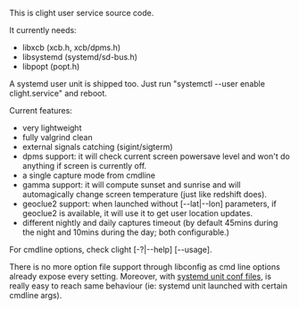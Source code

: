 This is clight user service source code.

It currently needs:
* libxcb (xcb.h, xcb/dpms.h)
* libsystemd (systemd/sd-bus.h)
* libpopt (popt.h)

A systemd user unit is shipped too. Just run "systemctl --user enable clight.service" and reboot.

Current features:
* very lightweight
* fully valgrind clean
* external signals catching (sigint/sigterm)
* dpms support: it will check current screen powersave level and won't do anything if screen is currently off.
* a single capture mode from cmdline
* gamma support: it will compute sunset and sunrise and will automagically change screen temperature (just like redshift does).
* geoclue2 support: when launched without [--lat|--lon] parameters, if geoclue2 is available, it will use it to get user location updates.
* different nightly and daily captures timeout (by default 45mins during the night and 10mins during the day; both configurable.)

For cmdline options, check clight [-?|--help] [--usage].

There is no more option file support through libconfig as cmd line options already expose every setting.
Moreover, with [systemd unit conf files](https://wiki.archlinux.org/index.php/systemd#Drop-in_files), is really easy to reach same behaviour (ie: systemd unit launched with certain cmdline args).
